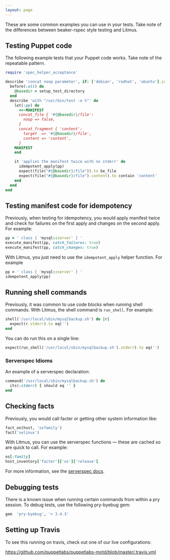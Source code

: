 ```yaml
---
layout: page
---
```


These are some common examples you can use in your tests. Take note of the differences between beaker-rspec style testing and Litmus.

## Testing Puppet code

The following example tests that your Puppet code works. Take note of the repeatable pattern.

```ruby
require 'spec_helper_acceptance'

describe 'concat noop parameter', if: ['debian', 'redhat', 'ubuntu'].include?(os[:family]) do
  before(:all) do
    @basedir = setup_test_directory
  end
  describe 'with "/usr/bin/test -e %"' do
    let(:pp) do
      <<-MANIFEST
      concat_file { '#{@basedir}/file':
        noop => false,
      }
      concat_fragment { 'content':
        target  => '#{@basedir}/file',
        content => 'content',
      }
    MANIFEST
    end

    it 'applies the manifest twice with no stderr' do
      idempotent_apply(pp)
      expect(file("#{@basedir}/file")).to be_file
      expect(file("#{@basedir}/file").content).to contain 'content'
    end
  end
end
```

## Testing manifest code for idempotency

Previously, when testing for idempotency, you would apply manifest twice and check for failures on the first apply and changes on the second apply. For example:

```ruby
pp = ' class { 'mysql::server' } '
execute_manifest(pp, catch_failures: true)
execute_manifest(pp, catch_changes: true)
```

With Litmus, you just need to use the `idempotent_apply` helper function. For example

```ruby
pp = ' class { 'mysql::server' } '
idempotent_apply(pp)
```

## Running shell commands

Previously, it was common to use code blocks when running shell commands. With Litmus, the shell command is `run_shell`. For example:

```ruby
shell('/usr/local/sbin/mysqlbackup.sh') do |r|
  expect(r.stderr).to eq('')
end
```

You can do run this on a single line:

```ruby
expect(run_shell('/usr/local/sbin/mysqlbackup.sh').stderr).to eq('')
```

### Serverspec Idioms

An example of a serverspec declaration:

```ruby
command('/usr/local/sbin/mysqlbackup.sh') do
  its(:stderr) { should eq '' }
end
```


## Checking facts

Previously, you would call facter or getting other system information like:

```ruby
fact_on(host, 'osfamily')
fact('selinux')
```

With Litmus, you can use the serverspec functions — these are cached so are quick to call. For example:

```ruby
os[:family]
host_inventory['facter']['os']['release']
```
For more information, see the [serverspec docs](https://serverspec.org/host_inventory.html).

## Debugging tests

There is a known issue when running certain commands from within a pry session. To debug tests, use the following pry-byebug gem:

```ruby
gem  'pry-byebug', '> 3.4.3'
```

## Setting up Travis

To see this running on travis, check out one of our live configurations:

https://github.com/puppetlabs/puppetlabs-motd/blob/master/.travis.yml
